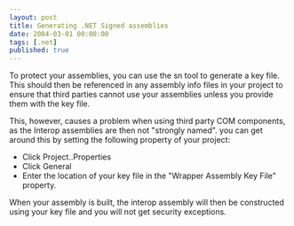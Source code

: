 ```yaml
---
layout: post
title: Generating .NET Signed assemblies
date: 2004-03-01 00:00:00
tags: [.net]
published: true
---
```


To protect your assemblies, you can use the sn tool to generate a key file. This should then be referenced in any assembly info files in your 
project to ensure that third parties cannot use your assemblies unless you provide them with the key file.

This, however, causes a problem when using third party COM components, as the Interop assemblies are then not "strongly named". you can get 
around this by setting the following property of your project:

* Click Project..Properties
* Click General
* Enter the location of your key file in the "Wrapper Assembly Key File" property.

When your assembly is built, the interop assembly will then be constructed using your key file and you will not get security exceptions.